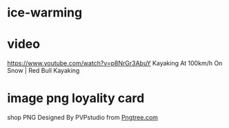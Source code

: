 # ice-warming
# video
https://www.youtube.com/watch?v=p8NrGr3AbuY
Kayaking At 100km/h On Snow | Red Bull Kayaking
# image png loyality card
shop PNG Designed By PVPstudio from <a href="https://pngtree.com/">Pngtree.com</a>
